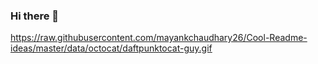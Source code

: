 ### Hi there 👋

<!--
**JasmineKhalimova/JasmineKhalimova** is a ✨ _special_ ✨ repository because its `README.md` (this file) appears on your GitHub profile.

Here are some ideas to get you started:

- 🔭 I’m currently working on ...
- 🌱 I’m currently learning ...
- 👯 I’m looking to collaborate on ...
- 🤔 I’m looking for help with ...
- 💬 Ask me about ...
- 📫 How to reach me: ...
- 😄 Pronouns: ...
- ⚡ Fun fact: ...
-->

https://raw.githubusercontent.com/mayankchaudhary26/Cool-Readme-ideas/master/data/octocat/daftpunktocat-guy.gif

